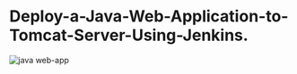 # Deploy-a-Java-Web-Application-to-Tomcat-Server-Using-Jenkins.
![java web-app](https://github.com/sampathshivakumar/Deploy-A-Java-Web-Application-To-Tomcat-Server-Using-Jenkins/assets/119833411/3371a8cd-bd08-41c8-983f-38fbffcd3bf9)
